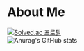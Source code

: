 # About Me
[![Solved.ac 프로필](http://mazassumnida.wtf/api/mini/generate_badge?boj=wlgns06)](https://solved.ac/wlgns06)
<br>
![Anurag's GitHub stats](https://github-readme-stats.vercel.app/api?username=Cld338&show_icons=true&theme=transparent)
